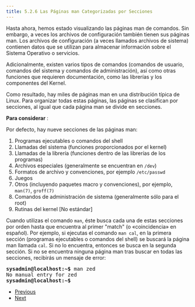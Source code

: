 ```yaml
---
title: 5.2.6 Las Páginas man Categorizadas por Secciones
---
```


Hasta ahora, hemos estado visualizando las páginas man de comandos. Sin embargo, a veces los archivos de configuración también tienen sus páginas man. Los archivos de configuración (a veces llamados archivos de sistema) contienen datos que se utilizan para almacenar información sobre el Sistema Operativo o servicios.

Adicionalmente, existen varios tipos de comandos (comandos de usuario, comandos del sistema y comandos de administración), así como otras funciones que requieren documentación, como las librerías y los componentes del Kernel.

Como resultado, hay miles de páginas man en una distribución típica de Linux. Para organizar todas estas páginas, las páginas se clasifican por secciones, al igual que cada página man se divide en secciones.

**Para considerar** :

Por defecto, hay nueve secciones de las páginas man:

1. Programas ejecutables o comandos del shell
2. Llamadas del sistema (funciones proporcionados por el kernel)
3. Llamadas de la librería (funciones dentro de las librerías de los programas)
4. Archivos especiales (generalmente se encuentran en `/dev`)
5. Formatos de archivo y convenciones, por ejemplo `/etc/passwd`
6. Juegos
7. Otros (incluyendo paquetes macro y convenciones), por ejemplo, `man(7)`, `groff(7)`
8. Comandos de administración de sistema (generalmente sólo para el root)
9. Rutinas del kernel [No estándar]

Cuando utilizas el comando `man`, éste busca cada una de estas secciones por orden hasta que encuentra al primer "match" (o «coincidencia» en español). Por ejemplo, si ejecutas el comando `man cal`, en la primera sección (programas ejecutables o comandos del shell) se buscará la página man llamada `cal`. Si no lo encuentra, entonces se busca en la segunda sección. Si no se encuentra ninguna página man tras buscar en todas las secciones, recibirás un mensaje de error:

<pre class="content_terminal"><strong><span class="ansi-green">sysadmin@localhost</span>:<span class="ansi-blue">~</span>$</strong> man zed                                      
No manual entry for zed                                            
<strong><span class="ansi-green">sysadmin@localhost</span>:<span class="ansi-blue">~</span>$</strong></pre>

* [ Previous](https://content.netdevgroup.com/contents/linux-essentials-es/5/5.2.5)
* [Next ](https://content.netdevgroup.com/contents/linux-essentials-es/5/5.2.6.1)
